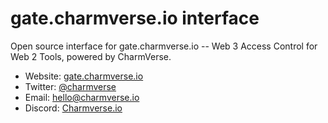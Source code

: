 # gate.charmverse.io interface

Open source interface for gate.charmverse.io -- Web 3 Access Control for Web 2 Tools, powered by CharmVerse.

- Website: [gate.charmverse.io](https://gate.charmverse.io)
- Twitter: [@charmverse](https://twitter.com/charmverse)
- Email: [hello@charmverse.io](mailto:hello@charmverse.io)
- Discord: [Charmverse.io](https://discord.gg/UEsngsk8E2)
